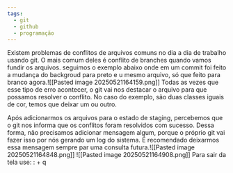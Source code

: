 ```yaml
---
tags:
  - git
  - github
  - programação
---
```

Existem problemas de conflitos de arquivos comuns no dia a dia de trabalho usando git. O mais comum deles é conflito de branches quando vamos fundir os arquivos. seguimos o exemplo abaixo onde em um commit foi feito a mudança do backgroud para preto e u mesmo arquivo, só que feito para branco agora.![[Pasted image 20250521164159.png]]
Todas as vezes que esse tipo de erro acontecer, o git vai nos destacar o arquivo para que possamos resolver o conflito. No caso do exemplo, são duas classes iguais de cor, temos que deixar um ou outro.

Após adicionarmos os arquivos para o estado de staging, percebemos que o git nos informa que os conflitos foram resolvidos com sucesso. Dessa forma, não precisamos adicionar mensagem algum, porque o próprio git vai fazer isso por nós gerando um log do sistema. É recomendado deixarmos essa mensagem sempre par uma consulta futura.![[Pasted image 20250521164848.png]]
![[Pasted image 20250521164908.png]]
Para sair da tela use: : + q